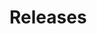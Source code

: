 # Releases

<milestones>
  <issues type="table" columns="id,title,labels">
    <source src="tunguski/kosher" milestone="milestone">
  </issues>
</milestones>
